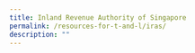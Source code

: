 ```yaml
---
title: Inland Revenue Authority of Singapore
permalink: /resources-for-t-and-l/iras/
description: ""
---
```

